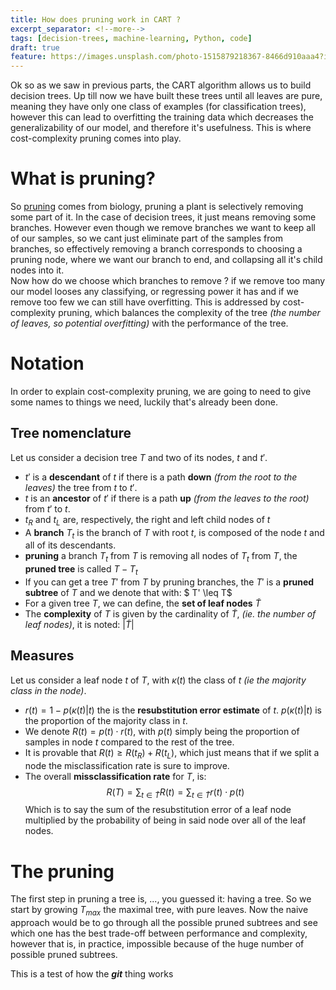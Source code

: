 ```yaml
---
title: How does pruning work in CART ?
excerpt_separator: <!--more-->
tags: [decision-trees, machine-learning, Python, code]
draft: true
feature: https://images.unsplash.com/photo-1515879218367-8466d910aaa4?ixlib=rb-1.2.1&auto=format&fit=crop&w=1350&q=80
---
```


Ok so as we saw in previous parts, the CART algorithm allows us to build decision trees. Up till now we have built these trees until all leaves are pure, meaning they have only one class of examples (for classification trees), however this can lead to overfitting the training data which decreases the generalizability of our model, and therefore it's usefulness. This is where cost-complexity pruning comes into play.

<!--more-->

# What is pruning?
So [pruning](https://en.wikipedia.org/wiki/Pruning) comes from biology, pruning a plant is selectively removing some part of it. In the case of decision trees, it just means removing some branches. However even though we remove branches we want to keep all of our samples, so we cant just eliminate part of the samples from branches, so effectively removing a branch corresponds to choosing a pruning node, where we want our branch to end, and collapsing all it's child nodes into it.  
Now how do we choose which branches to remove ? if we remove too many our model looses any classifying, or regressing power it has and if we remove too few we can still have overfitting. This is addressed by cost-complexity pruning, which balances the complexity of the tree *(the number of leaves, so potential overfitting)* with the performance of the tree. 

# Notation
In order to explain cost-complexity pruning, we are going to need to give some names to things we need, luckily that's already been done. 

## Tree nomenclature
Let us consider a decision tree $T$ and two of its nodes, $t$ and $t'$.
- $t'$ is a **descendant** of $t$ if there is a path **down** *(from the root to the leaves)* the tree from $t$ to $t'$.
- $t$ is an **ancestor** of $t'$ if there is a path **up** *(from the leaves to the root)* from $t'$ to $t$.
- $t_R$ and $t_L$ are, respectively, the right and left child nodes of $t$
- A **branch** $T_t$ is the branch of $T$ with root $t$, is composed of the node $t$ and all of its descendants. 
- **pruning** a branch $T_t$ from $T$ is removing all nodes of $T_t$ from $T$, the **pruned tree** is called $T-T_t$
- If you can get a tree $T'$ from $T$ by pruning branches, the $T'$ is a **pruned subtree** of $T$ and we denote that with: $ T' \leq T$
- For a given tree $T$, we can define, the **set of leaf nodes** $\widetilde{T}$
- The **complexity** of $T$ is given by the cardinality of $\widetilde{T}$, *(ie. the number of leaf nodes)*, it is noted: $\vert\widetilde{T}\vert$

## Measures
Let us consider a leaf node $t$ of $T$, with $\kappa(t)$ the class of $t$ *(ie the majority class in the node)*. 
- $r(t) = 1 - p(\kappa(t)\vert t)$ the is the **resubstitution error estimate** of $t$. $p(\kappa(t)\vert t)$ is the proportion of the majority class in $t$. 
- We denote $R(t) = p(t)\cdot r(t)$, with $p(t)$ simply being the proportion of samples in node $t$ compared to the rest of the tree. 
- It is provable that $R(t) \geq R(t_R) + R(t_L)$, which just means that if we split a node the misclassification rate is sure to improve. 
- The overall **missclassification rate** for $T$, is:  
$$
R(T) = \sum_{t\in \widetilde{T}} R(t) = \sum_{t\in \widetilde{T}} r(t)\cdot p(t)
$$
Which is to say the sum of the resubstitution error of a leaf node multiplied by the probability of being in said node over all of the leaf nodes. 

# The pruning

The first step in pruning a tree is, ..., you guessed it: having a tree. So we start by growing $T_{max}$ the maximal tree, with pure leaves. Now the naive approach would be to go through all the possible pruned subtrees and see which one has the best trade-off between performance and complexity, however that is, in practice, impossible because of the huge number of possible pruned subtrees.  

This is a test of how the ***git*** thing works 
